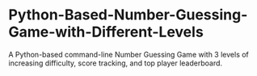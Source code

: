 # Python-Based-Number-Guessing-Game-with-Different-Levels
A Python-based command-line Number Guessing Game with 3 levels of increasing difficulty, score tracking, and top player leaderboard.
